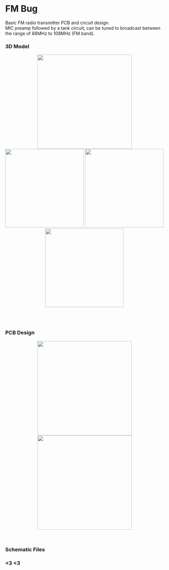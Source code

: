 # FM Bug
Basic FM radio transmitter PCB and circuit design.
<br/>
MIC preamp followed by a tank circuit, can be tuned to broadcast between the range of 88MHz to 108MHz (FM band).
### 3D Model
<p align="center">
<img src="https://github.com/alisya-k/FM-Bug/assets/56568411/485105b2-3de4-4a5c-b48f-ae610536124a" width="300px" />
  <img src="https://github.com/alisya-k/FM-Bug/assets/56568411/cfc3ad45-4ef9-4e20-8e7f-85a94adb9f32" width="250px" />
  <img src="https://github.com/alisya-k/FM-Bug/assets/56568411/2d1e525a-fa06-4718-b871-63d12bd1af2e" width="250px" />
  <img src="https://github.com/alisya-k/FM-Bug/assets/56568411/61469efc-1464-4b9c-bfc3-57f26ba1573d" width="250px" />
</p>
<p align="center">
  
</p>
<br />
<br />

### PCB Design
<p align="center">
<img src="https://github.com/alisya-k/FM-Bug/assets/56568411/01e3cd35-17d1-42dd-aa8a-3ee2c38225c1" width="300px" />
<img src="https://github.com/alisya-k/FM-Bug/assets/56568411/718bb735-3b7f-4a7e-94f4-44bab1398411" width="300px" />
</p>
<br />

### Schematic Files

### <3 <3
